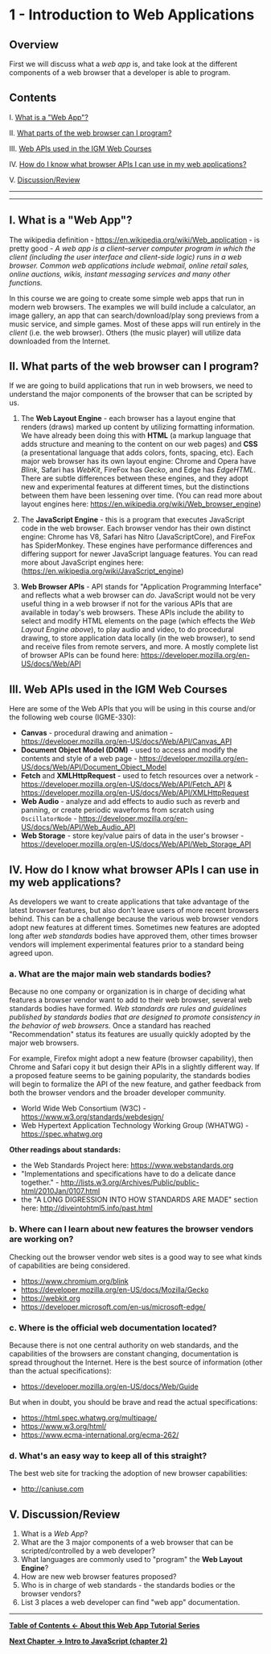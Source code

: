 # 1 - Introduction to Web Applications
## Overview
First we will discuss what a *web app* is, and take look at the different components of a web browser that a developer is able to program.

## Contents
<!--- Local Navigation --->
I. [What is a "Web App"?](#section1)

II. [What parts of the web browser can I program?](#section2)

III. [Web APIs used in the IGM Web Courses](#section3)

IV. [How do I know what browser APIs I can use in my web applications?](#section4)

V. [Discussion/Review](#section5)

<hr><hr>

## I. <a id="section1"></a>What is a "Web App"?

The wikipedia definition - https://en.wikipedia.org/wiki/Web_application - is pretty good - *A web app is a client–server computer program in which the client (including the user interface and client-side logic) runs in a web browser. Common web applications include webmail, online retail sales, online auctions, wikis, instant messaging services and many other functions.*

In this course we are going to create some simple web apps that run in modern web browsers. 
The examples we will build include a calculator, an image gallery, an app that can search/download/play song previews from a music service, and simple games.
Most of these apps will run entirely in the *client* (i.e. the web browser). Others (the music player) will utilize data downloaded from the Internet. 

## II. <a id="section2"></a>What parts of the web browser can I program?

If we are going to build applications that run in web browsers, we need to understand the major components of the browser that can be scripted by us.

1. The **Web Layout Engine** - each browser has a layout engine that renders (draws) marked up content by utilizing formatting information. We have already been doing this with **HTML** (a markup language that adds structure and meaning to the content on our web pages) and **CSS** (a presentational language that adds colors, fonts, spacing, etc).
Each major web browser has its own layout engine: Chrome and Opera have *Blink*, Safari has *WebKit*, FireFox has *Gecko*, and Edge has *EdgeHTML*. There are subtle differences between these engines, and they adopt new and experimental features at different times, but the distinctions between them have been lessening over time. (You can read more about layout engines here: https://en.wikipedia.org/wiki/Web_browser_engine)

1. The **JavaScript Engine** - this is a program that executes JavaScript code in the web browser. Each browser vendor has their own distinct engine: Chrome has V8, Safari has Nitro (JavaScriptCore), and FireFox has SpiderMonkey. These engines have performance differences and differing support for newer JavaScript language features. You can read more about JavaScript engines here: (https://en.wikipedia.org/wiki/JavaScript_engine)

1. **Web Browser APIs** - API stands for "Application Programming Interface" and reflects what a web browser can *do*. JavaScript would not be very useful thing in a web browser if not for the various APIs that are available in today's web browsers. These APIs include the ability to select and modify HTML elements on the page (which effects the *Web Layout Engine above*), to play audio and video, to do procedural drawing, to store application data locally (in the web browser), to send and receive files from remote servers, and more. A mostly complete list of browser APIs can be found here: https://developer.mozilla.org/en-US/docs/Web/API

## III. <a id="section3"></a>Web APIs used in the IGM Web Courses
Here are some of the Web APIs that you will be using in this course and/or the following web course (IGME-330):
- **Canvas** - procedural drawing and animation -  https://developer.mozilla.org/en-US/docs/Web/API/Canvas_API
- **Document Object Model (DOM)** - used to access and modify the contents and style  of a web page - https://developer.mozilla.org/en-US/docs/Web/API/Document_Object_Model
- **Fetch** and **XMLHttpRequest** - used to fetch resources over a network - https://developer.mozilla.org/en-US/docs/Web/API/Fetch_API & https://developer.mozilla.org/en-US/docs/Web/API/XMLHttpRequest
- **Web Audio** - analyze and add effects to audio such as reverb and panning, or create periodic waveforms from scratch using `OscillatorNode` - https://developer.mozilla.org/en-US/docs/Web/API/Web_Audio_API
- **Web Storage** - store key/value pairs of data in the user's browser - https://developer.mozilla.org/en-US/docs/Web/API/Web_Storage_API


## IV. <a id="section4"></a>How do I know what browser APIs I can use in my web applications?
As developers we want to create applications that take advantage of the latest browser features, but also don't leave users of more recent browsers behind. This can be a challenge because the various web browser vendors adopt new features at different times. 
Sometimes new features are adopted long after *web standards* bodies have approved them, other times browser vendors will implement experimental features prior to a standard being agreed upon.

### a. What are the major main web standards bodies?
Because no one company or organization is in charge of deciding what features a browser vendor want to add to their web browser, several web standards bodies have formed. *Web standards are rules and guidelines published by standards bodies that are designed to promote consistency in the behavior of web browsers.*  Once a standard has reached "Recommendation" status its features are usually quickly adopted by the major web browsers.

For example, Firefox might adopt a new feature (browser capability), then Chrome and Safari copy it but design their APIs in a slightly different way. If a proposed feature seems to be gaining popularity, the standards bodies will begin to formalize the API of the new feature, and gather feedback from both the browser vendors and the broader developer community.

- World Wide Web Consortium (W3C) - https://www.w3.org/standards/webdesign/
- Web Hypertext Application Technology Working Group (WHATWG) - https://spec.whatwg.org

**Other readings about standards:**

- the Web Standards Project here: https://www.webstandards.org
- "Implementations and specifications have to do a delicate dance together." - http://lists.w3.org/Archives/Public/public-html/2010Jan/0107.html
- the "A LONG DIGRESSION INTO HOW STANDARDS ARE MADE" section here: http://diveintohtml5.info/past.html


### b. Where can I learn about new features the browser vendors are working on?
Checking out the browser vendor web sites is a good way to see what kinds of capabilities are being considered.
- https://www.chromium.org/blink
- https://developer.mozilla.org/en-US/docs/Mozilla/Gecko
- https://webkit.org
- https://developer.microsoft.com/en-us/microsoft-edge/

### c. Where is the official web documentation located?
Because there is not one central authority on web standards, and the capabilities of the browsers are constant changing, documentation is spread throughout the Internet. Here is the best source of information (other than the actual specifications): 
- https://developer.mozilla.org/en-US/docs/Web/Guide

But when in doubt, you should be brave and read the actual specifications:
- https://html.spec.whatwg.org/multipage/
- https://www.w3.org/html/
- https://www.ecma-international.org/ecma-262/

### d. What's an easy way to keep all of this straight?
The best web site for tracking the adoption of new browser capabilities: 
- http://caniuse.com 

## V. <a id="section5"></a>Discussion/Review
1. What is a *Web App*?
1. What are the 3 major components of a web browser that can be scripted/controlled by a web developer?
1. What languages are commonly used to "program" the **Web Layout Engine**?
1. How are new web browser features proposed?
1. Who is in charge of web standards - the standards bodies or the browser vendors?
1. List 3 places a web developer can find "web app" documentation.

<hr>

**[Table of Contents <- About this Web App Tutorial Series](web-apps-0.md)**

**[Next Chapter -> Intro to JavaScript (chapter 2)](web-apps-2.md)**
